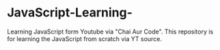 # JavaScript-Learning-
Learning JavaScript form Youtube via "Chai Aur Code". This repository is for learning the JavaScript from scratch via YT source.
